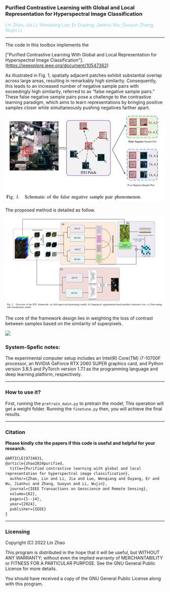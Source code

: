 ### Purified Contrastive Learning with Global and Local Representation for Hyperspectral Image Classification

<font color='#88CDF6'>Lin Zhao; Jia Li; Wenqiang Luo; Er Ouyang; Jianhui Wu; Guoyun Zhang; Wujin Li</font>

<hr>
The code in this toolbox implements the

["Purified Contrastive Learning With Global and Local Representation for Hyperspectral Image Classification"].(https://ieeexplore.ieee.org/document/10547362)

As illustrated in Fig. 1, spatially adjacent patches exhibit substantial overlap across large areas, resulting in remarkably high similarity. Consequently, this leads to an increased number of negative sample pairs with exceedingly high similarity, referred to as “false negative sample pairs.” These false negative sample pairs pose a challenge to the contrastive learning paradigm, which aims to learn representations by bringing positive samples closer while simultaneously pushing negatives farther apart. 

![](Challenge.png)


The proposed method is detailed as follow.

![](Framework.png)

The core of the framework design lies in weighting the loss of contrast between samples based on the similarity of superpixels.

![](Weighting)


### System-Spefic notes:

The experimental computer setup includes an Intel(R)
Core(TM) i7-10700F processor, an NVIDIA GeForce RTX 2060 SUPER graphics card, and Python version 3.8.5 and PyTorch version 1.7.1 as the programming language and deep
learning platform, respectively.

<hr>

### How to use it?
First, running the `pretrain_main.py` to pretrain the model, This operation will get a weight folder. Running the `finetune.py` then, you will achieve the final results.


<hr>

### Citation
**Please kindly cite the papers if this code is useful and helpful for your research.**
```
@ARTICLE{9734031,
@article{zhao2024purified,
  title={Purified contrastive learning with global and local representation for hyperspectral image classification},
  author={Zhao, Lin and Li, Jia and Luo, Wenqiang and Ouyang, Er and Wu, Jianhui and Zhang, Guoyun and Li, Wujin},
  journal={IEEE Transactions on Geoscience and Remote Sensing},
  volume={62},
  pages={1--14},
  year={2024},
  publisher={IEEE}
}
```
<hr>

### Licensing
Copyright (C) 2022 Lin Zhao

This program is distributed in the hope that it will be useful, but WITHOUT ANY WARRANTY; without even the implied warranty of MERCHANTABILITY or FITNESS FOR A PARTICULAR PURPOSE. See the GNU General Public License for more details.

You should have received a copy of the GNU General Public License along with this program.







